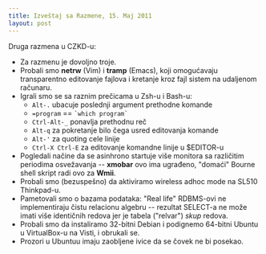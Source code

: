 ```yaml
---
title: Izveštaj sa Razmene, 15. Maj 2011
layout: post
---
```

Druga razmena u CZKD-u:

- Za razmenu je dovoljno troje.
- Probali smo **netrw** (Vim) i **tramp** (Emacs), koji omogućavaju transparentno editovanje fajlova
  i kretanje kroz fajl sistem na udaljenom računaru.
- Igrali smo se sa raznim prečicama u Zsh-u i Bash-u:
   - `Alt-.` ubacuje poslednji argument prethodne komande
   - `=program` == `` `which program` ``
   - `Ctrl-Alt-_` ponavlja prethodnu reč
   - `Alt-q` za pokretanje bilo čega usred editovanja komande
   - `Alt-'` za quoting cele linije
   - `Ctrl-X Ctrl-E` za editovanje komandne linije u $EDITOR-u
- Pogledali načine da se asinhrono startuje više monitora sa različitim
  periodima osvežavanja -- **xmobar** ovo ima ugrađeno, "domaći" Bourne shell skript radi ovo za **Wmii**.
- Probali smo (bezuspešno) da aktiviramo wireless adhoc mode na SL510 Thinkpad-u.
- Pametovali smo o bazama podataka: "Real life" RDBMS-ovi ne implementiraju
  čistu relacionu algebru -- rezultat SELECT-a ne može imati više identičnih
  redova jer je tabela ("relvar") *skup* redova.
- Probali smo da instaliramo 32-bitni Debian i podignemo 64-bitni Ubuntu
  u VirtualBox-u na Visti, i obrukali se.
- Prozori u Ubuntuu imaju zaobljene ivice da se čovek ne bi posekao.
